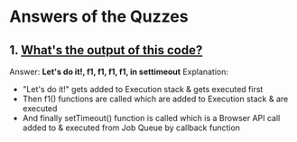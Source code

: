 # Answers of the Quzzes

## 1. [What's the output of this code?](https://github.com/atapas/promise-interview-ready/tree/create-answer-file/src/tasks#1-whats-the-output-of-this-code)
Answer: **Let's do it!, f1, f1, f1, f1, in settimeout**
Explanation: 
- "Let's do it!" gets added to Execution stack & gets executed first
- Then f1() functions are called which are added to Execution stack & are executed
- And finally setTimeout() function is called which is a Browser API call added to & executed from Job Queue by callback function



